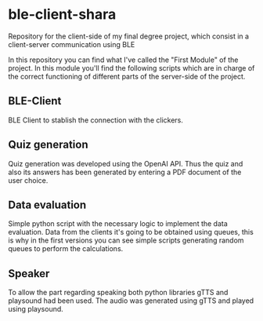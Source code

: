 # ble-client-shara
Repository for the client-side of my final degree project, which consist in a client-server communication using BLE

In this repository you can find what I've called the "First Module" of the project. In this module you'll find the following scripts which are in charge of the correct functioning of different parts of the server-side of the project.

## BLE-Client

BLE Client to stablish the connection with the clickers.

## Quiz generation

Quiz generation was developed using the OpenAI API. Thus the quiz and also its answers has been generated by entering a PDF document of the user choice.

## Data evaluation

Simple python script with the necessary logic to implement the data evaluation. Data from the clients it's going to be obtained using queues, this is why in the first versions you can see simple scripts generating random queues to perform the calculations.

## Speaker

To allow the part regarding speaking both python libraries gTTS and playsound had been used. The audio was generated using gTTS and played using playsound.




